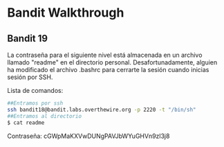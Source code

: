 # Bandit Walkthrough

## Bandit 19

La contraseña para el siguiente nivel está almacenada en un archivo llamado "readme" en el directorio personal. Desafortunadamente, alguien ha modificado el archivo .bashrc para cerrarte la sesión cuando inicias sesión por SSH.

Lista de comandos:


```bash
##Entramos por ssh 
ssh bandit18@bandit.labs.overthewire.org -p 2220 -t "/bin/sh"
##Entramos al directorio
$ cat readme

```
Contraseña: cGWpMaKXVwDUNgPAVJbWYuGHVn9zl3j8
